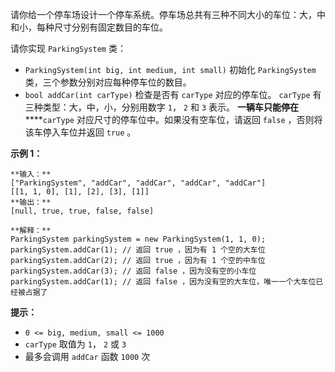 请你给一个停车场设计一个停车系统。停车场总共有三种不同大小的车位：大，中和小，每种尺寸分别有固定数目的车位。

请你实现 `ParkingSystem` 类：

  * `ParkingSystem(int big, int medium, int small)` 初始化 `ParkingSystem` 类，三个参数分别对应每种停车位的数目。
  * `bool addCar(int carType)` 检查是否有 `carType` 对应的停车位。 `carType` 有三种类型：大，中，小，分别用数字 `1`， `2` 和 `3` 表示。 **一辆车只能停在** ****`carType` 对应尺寸的停车位中。如果没有空车位，请返回 `false` ，否则将该车停入车位并返回 `true` 。

**示例 1：**

    
    
    **输入：**
    ["ParkingSystem", "addCar", "addCar", "addCar", "addCar"]
    [[1, 1, 0], [1], [2], [3], [1]]
    **输出：**
    [null, true, true, false, false]
    
    **解释：**
    ParkingSystem parkingSystem = new ParkingSystem(1, 1, 0);
    parkingSystem.addCar(1); // 返回 true ，因为有 1 个空的大车位
    parkingSystem.addCar(2); // 返回 true ，因为有 1 个空的中车位
    parkingSystem.addCar(3); // 返回 false ，因为没有空的小车位
    parkingSystem.addCar(1); // 返回 false ，因为没有空的大车位，唯一一个大车位已经被占据了
    

**提示：**

  * `0 <= big, medium, small <= 1000`
  * `carType` 取值为 `1`， `2` 或 `3`
  * 最多会调用 `addCar` 函数 `1000` 次


